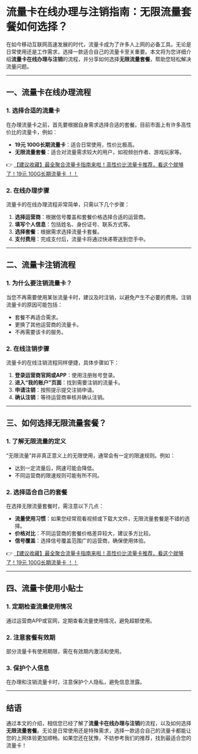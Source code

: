 # 流量卡在线办理与注销指南：无限流量套餐如何选择？

在如今移动互联网高速发展的时代，流量卡成为了许多人上网的必备工具。无论是日常使用还是工作需求，选择一款适合自己的流量卡至关重要。本文将为您详细介绍**流量卡在线办理与注销**的流程，并分享如何选择**无限流量套餐**，帮助您轻松解决流量问题。

---

## 一、流量卡在线办理流程

### 1. 选择合适的流量卡
在办理流量卡之前，首先要根据自身需求选择合适的套餐。目前市面上有许多高性价比的流量卡，例如：
- **19元 100G长期流量卡**：适合日常使用，性价比极高。
- **无限流量套餐**：适合对流量需求较大的用户，如视频创作者、游戏玩家等。

👉 [【建议收藏】最全聚合流量卡指南来啦！高性价比流量卡推荐，看这个就够了！19元 100G长期流量卡 ！！](https://bit.ly/Liuliangka)

### 2. 在线办理步骤
流量卡的在线办理流程非常简单，只需以下几个步骤：
1. **选择运营商**：根据信号覆盖和套餐价格选择合适的运营商。
2. **填写个人信息**：包括姓名、身份证号、联系方式等。
3. **选择套餐**：根据需求选择流量卡套餐。
4. **支付费用**：完成支付后，流量卡将通过快递寄送到您手中。

---

## 二、流量卡注销流程

### 1. 为什么要注销流量卡？
当您不再需要使用某张流量卡时，建议及时注销，以避免产生不必要的费用。注销流量卡的原因可能包括：
- 套餐不再适合需求。
- 更换了其他运营商的流量卡。
- 不再需要该卡的服务。

### 2. 在线注销步骤
流量卡的在线注销流程同样便捷，具体步骤如下：
1. **登录运营商官网或APP**：使用注册账号登录。
2. **进入“我的账户”页面**：找到需要注销的流量卡。
3. **申请注销**：按照提示提交注销申请。
4. **确认注销**：等待运营商审核并确认注销。

---

## 三、如何选择无限流量套餐？

### 1. 了解无限流量的定义
“无限流量”并非真正意义上的无限使用，通常会有一定的限速规则。例如：
- 达到一定流量后，网速可能会降低。
- 不同运营商的限速规则可能有所不同。

### 2. 选择适合自己的套餐
在选择无限流量套餐时，需注意以下几点：
- **流量使用习惯**：如果您经常观看视频或下载大文件，无限流量套餐是不错的选择。
- **价格对比**：不同运营商的套餐价格差异较大，建议多方比较。
- **信号覆盖**：选择信号覆盖范围广的运营商，确保使用体验。

👉 [【建议收藏】最全聚合流量卡指南来啦！高性价比流量卡推荐，看这个就够了！19元 100G长期流量卡 ！！](https://bit.ly/Liuliangka)

---

## 四、流量卡使用小贴士

### 1. 定期检查流量使用情况
通过运营商APP或官网，定期查看流量使用情况，避免超额使用。

### 2. 注意套餐有效期
部分流量卡有使用期限，需在有效期内激活和使用。

### 3. 保护个人信息
在办理和注销流量卡时，注意保护个人隐私，避免信息泄露。

---

## 结语

通过本文的介绍，相信您已经了解了**流量卡在线办理与注销**的流程，以及如何选择**无限流量套餐**。无论是日常使用还是特殊需求，选择一款适合自己的流量卡都能让您的上网体验更加顺畅。如果您还在犹豫，不妨参考我们的推荐，找到最适合您的流量卡！
